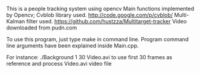 This is a people tracking system using opencv
Main functions implemented by Opencv;
Cvblob library used. http://code.google.com/p/cvblob/
Multi-Kalman filter used. https://github.com/hustzza/Multitarget-tracker
Video downloaded from pudn.com

To use this program, just type make in command line.
Program command line arguments have been explained inside Main.cpp.

For instance: ./Background 1 30 Video.avi to use first 30 frames as reference and process Video.avi video file
